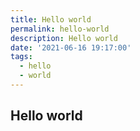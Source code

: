 ```yaml
---
title: Hello world
permalink: hello-world
description: Hello world
date: '2021-06-16 19:17:00'
tags: 
  - hello
  - world
---
```


## Hello world